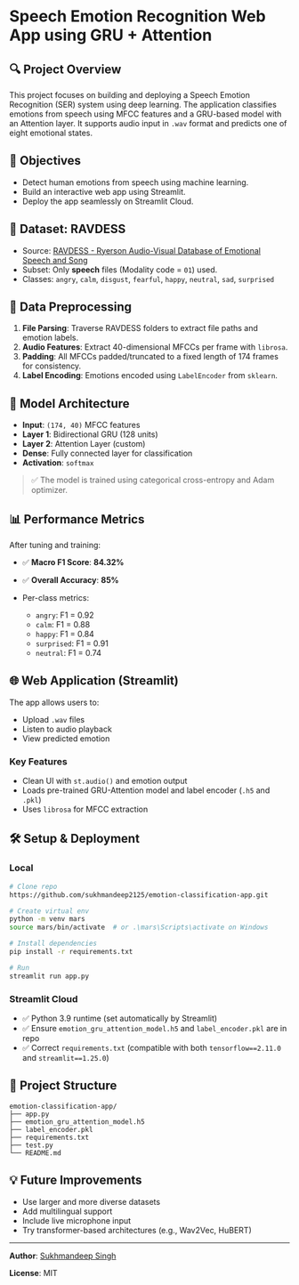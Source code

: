 # Speech Emotion Recognition Web App using GRU + Attention

## 🔍 Project Overview

This project focuses on building and deploying a Speech Emotion Recognition (SER) system using deep learning. The application classifies emotions from speech using MFCC features and a GRU-based model with an Attention layer. It supports audio input in `.wav` format and predicts one of eight emotional states.

## 🎯 Objectives

* Detect human emotions from speech using machine learning.
* Build an interactive web app using Streamlit.
* Deploy the app seamlessly on Streamlit Cloud.

## 🧠 Dataset: RAVDESS

* Source: [RAVDESS - Ryerson Audio-Visual Database of Emotional Speech and Song](https://zenodo.org/record/1188976)
* Subset: Only **speech** files (Modality code = `01`) used.
* Classes: `angry`, `calm`, `disgust`, `fearful`, `happy`, `neutral`, `sad`, `surprised`

## 🧹 Data Preprocessing

1. **File Parsing**: Traverse RAVDESS folders to extract file paths and emotion labels.
2. **Audio Features**: Extract 40-dimensional MFCCs per frame with `librosa`.
3. **Padding**: All MFCCs padded/truncated to a fixed length of 174 frames for consistency.
4. **Label Encoding**: Emotions encoded using `LabelEncoder` from `sklearn`.

## 🧱 Model Architecture

* **Input**: `(174, 40)` MFCC features
* **Layer 1**: Bidirectional GRU (128 units)
* **Layer 2**: Attention Layer (custom)
* **Dense**: Fully connected layer for classification
* **Activation**: `softmax`

> ✅ The model is trained using categorical cross-entropy and Adam optimizer.

## 📊 Performance Metrics

After tuning and training:

* ✅ **Macro F1 Score**: **84.32%**
* ✅ **Overall Accuracy**: **85%**
* Per-class metrics:

  * `angry`: F1 = 0.92
  * `calm`: F1 = 0.88
  * `happy`: F1 = 0.84
  * `surprised`: F1 = 0.91
  * `neutral`: F1 = 0.74

## 🌐 Web Application (Streamlit)

The app allows users to:

* Upload `.wav` files
* Listen to audio playback
* View predicted emotion

### Key Features

* Clean UI with `st.audio()` and emotion output
* Loads pre-trained GRU-Attention model and label encoder (`.h5` and `.pkl`)
* Uses `librosa` for MFCC extraction

## 🛠️ Setup & Deployment

### Local

```bash
# Clone repo
https://github.com/sukhmandeep2125/emotion-classification-app.git

# Create virtual env
python -m venv mars
source mars/bin/activate  # or .\mars\Scripts\activate on Windows

# Install dependencies
pip install -r requirements.txt

# Run
streamlit run app.py
```

### Streamlit Cloud

* ✅ Python 3.9 runtime (set automatically by Streamlit)
* ✅ Ensure `emotion_gru_attention_model.h5` and `label_encoder.pkl` are in repo
* ✅ Correct `requirements.txt` (compatible with both `tensorflow==2.11.0` and `streamlit==1.25.0`)

## 📁 Project Structure

```
emotion-classification-app/
├── app.py
├── emotion_gru_attention_model.h5
├── label_encoder.pkl
├── requirements.txt
├── test.py
└── README.md
```

## 💡 Future Improvements

* Use larger and more diverse datasets
* Add multilingual support
* Include live microphone input
* Try transformer-based architectures (e.g., Wav2Vec, HuBERT)

---

**Author**: [Sukhmandeep Singh](https://github.com/sukhmandeep2125)

**License**: MIT
